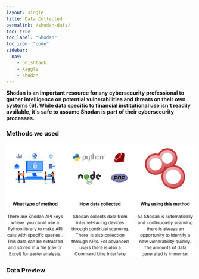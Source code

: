 ```yaml
---
layout: single
title: Data Collected
permalink: /shodan-data/
toc: true
toc_label: "Shodan"
toc_icon: "code"
sidebar:
  nav:
    - phishtank
    - kaggle
    - shodan
---
```

**Shodan is an important resource for any cybersecurity professional to gather intelligence on potential vulnerabilities and threats on their own systems (6). While data specific to financial institutional use isn't readily available, it's safe to assume Shodan is part of their cybersecurity processes.**

### Methods we used
![shodan](/assets/Image_shodan.png)

### Data Preview
